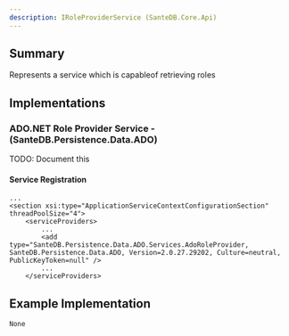 ```yaml
---
description: IRoleProviderService (SanteDB.Core.Api)
---
```


## Summary
Represents a service which is capableof retrieving roles

## Implementations


### ADO.NET Role Provider Service - (SanteDB.Persistence.Data.ADO)
TODO: Document this

#### Service Registration
```
...
<section xsi:type="ApplicationServiceContextConfigurationSection" threadPoolSize="4">
	<serviceProviders>
		...
		<add type="SanteDB.Persistence.Data.ADO.Services.AdoRoleProvider, SanteDB.Persistence.Data.ADO, Version=2.0.27.29202, Culture=neutral, PublicKeyToken=null" />
		...
	</serviceProviders>
```
## Example Implementation
```
None
```
